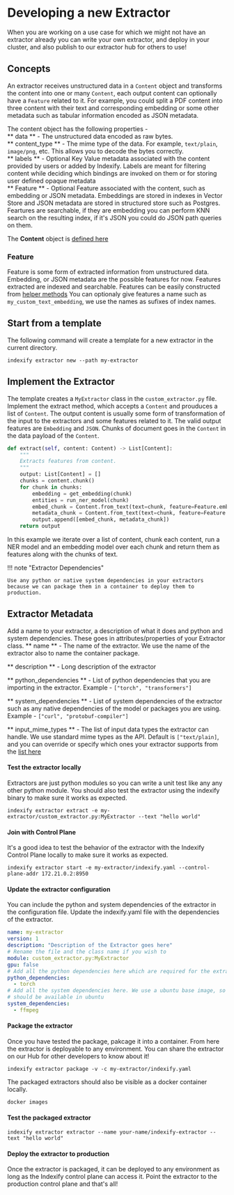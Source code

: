 # Developing a new Extractor

When you are working on a use case for which we might not have an extractor already you can write your own extractor, and deploy in your cluster, and also publish to our extractor hub for others to use! 

## Concepts

An extractor receives unstructured data in a `Content` object and transforms the content into one or many `Content`, each output content can optionally have a `Feature` related to it. For example, you could split a PDF content into three content with their text and corresponding embedding or some other metadata such as tabular information encoded as JSON metadata.

The content object has the following properties - <br/>
    ** data ** - The unstructured data encoded as raw bytes.<br/>
    ** content_type ** - The mime type of the data. For example, `text/plain`, `image/png`, etc. This allows you to decode the bytes correctly.<br/>
    ** labels ** - Optional Key Value metadata associated with the content provided by users or added by Indexify. Labels are meant for filtering content while deciding which bindings are invoked on them or for storing user defined opaque metadata <br/>
    ** Feature ** - Optional Feature associated with the content, such as embedding or JSON metadata. Embeddings are stored in indexes in Vector Store and JSON metadata are stored in structured store such as Postgres. Feartures are searchable, if they are embedding you can perform KNN search on the resulting index, if it's JSON you could do JSON path queries on them.<br/>

The **Content** object is [defined here](https://github.com/tensorlakeai/indexify/blob/11346c29055f16d397fc0901ec10139cdc945134/indexify_extractor_sdk/base_extractor.py#L48) 

### Feature
Feature is some form of extracted information from unstructured data. Embedding, or JSON metadata are the possible features for now. Features extracted are indexed and searchable.
Features can be easily constructed from [helper methods](https://github.com/tensorlakeai/indexify/blob/11346c29055f16d397fc0901ec10139cdc945134/indexify_extractor_sdk/base_extractor.py#L37)
You can optionaly give features a name such as `my_custom_text_embedding`, we use the names as sufixes of index names.

## Start from a template

The following command will create a template for a new extractor in the current directory. 

```shell
indexify extractor new --path my-extractor
```

## Implement the Extractor 
The template creates a `MyExtractor` class in the `custom_extractor.py` file. Implement the extract method, which accepts a `Content` and prouduces a list of `Content`. The output content is usually some form of transformation of the input to the extractors and some features related to it. The valid output features are `Embedding` and `JSON`. Chunks of document goes in the `Content` in the data payload of the `Content`. 

```python
def extract(self, content: Content) -> List[Content]:
    """
    Extracts features from content.
    """
    output: List[Content] = []
    chunks = content.chunk()
    for chunk in chunks:
        embedding = get_embedding(chunk)
        entities = run_ner_model(chunk)
        embed_chunk = Content.from_text(text=chunk, feature=Feature.embedding(name="text_embedding", values=embedding))
        metadata_chunk = Content.from_text(text=chunk, feature=Feature.metadata(name="metadata", json.dumps(entities))),
        output.append([embed_chunk, metadata_chunk])
    return output
```

In this example we iterate over a list of content, chunk each content, run a NER model and an embedding model over each chunk and return them as features along with the chunks of text.

!!! note "Extractor Dependencies"

    Use any python or native system dependencies in your extractors because we can package them in a container to deploy them to production.


## Extractor Metadata
Add a name to your extractor, a description of what it does and python and system dependencies. These goes in attributes/properties of your Extractor class.
** name ** - The name of the extractor. We use the name of the extractor also to name the container package.

** description ** - Long description of the extractor

** python_dependencies ** -  List of python dependencies that you are importing in the extractor. Example - `["torch", "transformers"]`

** system_dependencies ** - List of system dependencies of the extractor such as any native dependencies of the model or packages you are using. Example - `["curl", "protobuf-compiler"]`

** input_mime_types ** - The list of input data types the extractor can handle. We use standard mime types as the API. Default is `["text/plain]`, and you can override or specify which ones your extractor supports from the [list here](https://developer.mozilla.org/en-US/docs/Web/HTTP/Basics_of_HTTP/MIME_types/Common_types)

#### Test the extractor locally

Extractors are just python modules so you can write a unit test like any any other python module. You should also test the extractor using the indexify binary to make sure it works as expected. 

```shell
indexify extractor extract -e my-extractor/custom_extractor.py:MyExtractor --text "hello world"
```

#### Join with Control Plane
It's a good idea to test the behavior of the extractor with the Indexify Control Plane locally to make sure it works as expected. 

```shell
indexify extractor start -e my-extractor/indexify.yaml --control-plane-addr 172.21.0.2:8950
```

#### Update the extractor configuration
You can include the python and system dependencies of the extractor in the configuration file. Update the indexify.yaml file with the dependencies of the extractor. 

```yaml
name: my-extractor
version: 1
description: "Description of the Extractor goes here"
# Rename the file and the class name if you wish to
module: custom_extractor.py:MyExtractor
gpu: false
# Add all the python dependencies here which are required for the extractor to work
python_dependencies:
  - torch
# Add all the system dependencies here. We use a ubuntu base image, so the package names
# should be available in ubuntu
system_dependencies:
  - ffmpeg

```

#### Package the extractor
Once you have tested the package, pakcage it into a container. From here the extractor is deployable to any environment. You can share the extractor on our Hub for other developers to know about it! 

```shell
indexify extractor package -v -c my-extractor/indexify.yaml
```

The packaged extractors should also be visible as a docker container locally.
```shell
docker images
```

#### Test the packaged extractor

```shell
indexify extractor extractor --name your-name/indexify-extractor --text "hello world"
```

#### Deploy the extractor to production
Once the extractor is packaged, it can be deployed to any environment as long as the Indexify control plane can access it. Point the extractor to the production control plane and that's all! 
